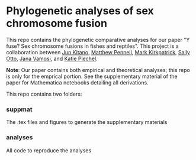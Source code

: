 Phylogenetic analyses of sex chromosome fusion
====

This repo contains the phylogenetic comparative analyses for our paper "Y fuse? Sex chromosome fusions in fishes and reptiles". This project is a collaboration between [Jun Kitano](http://www.nig.ac.jp/section/kitano/kitano-e.html), [Matthew Pennell](mwpennell.com), [Mark Kirkpatrick](http://www.sbs.utexas.edu/kirkpatrick_lab/k/home.html), [Sally Otto](http://www.zoology.ubc.ca/~otto/), [Jana Vamosi](http://people.ucalgary.ca/~jvamosi/), and [Katie Piechel](http://research.fhcrc.org/peichel/en.html). 

**Note**: Our paper contains both empirical and theoretical analyses; this repo is only for the emprical portion. See the supplementary material of the paper for Mathematica notebooks detailing all derivations.

This repo contains two folders:

### suppmat

The .tex files and figures to generate the supplementary materials

### analyses

All code to reproduce the analyses



